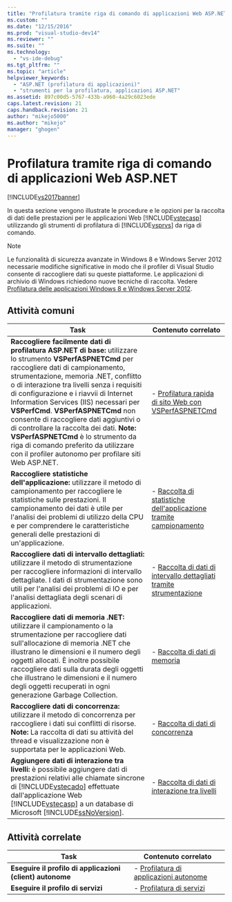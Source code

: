 ```yaml
---
title: "Profilatura tramite riga di comando di applicazioni Web ASP.NET | Microsoft Docs"
ms.custom: ""
ms.date: "12/15/2016"
ms.prod: "visual-studio-dev14"
ms.reviewer: ""
ms.suite: ""
ms.technology: 
  - "vs-ide-debug"
ms.tgt_pltfrm: ""
ms.topic: "article"
helpviewer_keywords: 
  - "ASP.NET (profilatura di applicazioni)"
  - "strumenti per la profilatura, applicazioni ASP.NET"
ms.assetid: 897c00d5-5767-433b-a960-4a29c6023ede
caps.latest.revision: 21
caps.handback.revision: 21
author: "mikejo5000"
ms.author: "mikejo"
manager: "ghogen"
---
```

# Profilatura tramite riga di comando di applicazioni Web ASP.NET
[!INCLUDE[vs2017banner](../code-quality/includes/vs2017banner.md)]

In questa sezione vengono illustrate le procedure e le opzioni per la raccolta di dati delle prestazioni per le applicazioni Web [!INCLUDE[vstecasp](../code-quality/includes/vstecasp_md.md)] utilizzando gli strumenti di profilatura di [!INCLUDE[vsprvs](../code-quality/includes/vsprvs_md.md)] da riga di comando.  
  
> [!NOTE]
>  Le funzionalità di sicurezza avanzate in Windows 8 e Windows Server 2012 necessarie modifiche significative in modo che il profiler di Visual Studio consente di raccogliere dati su queste piattaforme.  Le applicazioni di archivio di Windows richiedono nuove tecniche di raccolta.  Vedere [Profilatura delle applicazioni Windows 8 e Windows Server 2012](../profiling/performance-tools-on-windows-8-and-windows-server-2012-applications.md).  
  
## Attività comuni  
  
|Task|Contenuto correlato|  
|----------|-------------------------|  
|**Raccogliere facilmente dati di profilatura ASP.NET di base:** utilizzare lo strumento **VSPerfASPNETCmd** per raccogliere dati di campionamento, strumentazione, memoria .NET, conflitto o di interazione tra livelli senza i requisiti di configurazione e i riavvii di Internet Information Services \(IIS\)  necessari per **VSPerfCmd**.  **VSPerfASPNETCmd** non consente di raccogliere dati aggiuntivi o di controllare la raccolta dei dati. **Note:**  **VSPerfASPNETCmd** è lo strumento da riga di comando preferito da utilizzare con il profiler autonomo per profilare siti Web ASP.NET.|-   [Profilatura rapida di sito Web con VSPerfASPNETCmd](../profiling/rapid-web-site-profiling-with-vsperfaspnetcmd.md)|  
|**Raccogliere statistiche dell'applicazione:** utilizzare il metodo di campionamento per raccogliere le statistiche sulle prestazioni.  Il campionamento dei dati è utile per l'analisi dei problemi di utilizzo della CPU e per comprendere le caratteristiche generali delle prestazioni di un'applicazione.|-   [Raccolta di statistiche dell'applicazione tramite campionamento](../profiling/collecting-application-statistics-for-aspnet-web-applications-using-the-profiler-sampling-method-from-the-command-line.md)|  
|**Raccogliere dati di intervallo dettagliati:** utilizzare il metodo di strumentazione per raccogliere informazioni di intervallo dettagliate.  I dati di strumentazione sono utili per l'analisi dei problemi di IO e per l'analisi dettagliata degli scenari di applicazioni.|-   [Raccolta di dati di intervallo dettagliati tramite strumentazione](../profiling/collecting-detailed-timing-data-for-an-aspnet-web-application-using-the-profiler-instrumentation-method-from-the-command-line.md)|  
|**Raccogliere dati di memoria .NET:** utilizzare il campionamento o la strumentazione per raccogliere dati sull'allocazione di memoria .NET che illustrano le dimensioni e il numero degli oggetti allocati.  È inoltre possibile raccogliere dati sulla durata degli oggetti che illustrano le dimensioni e il numero degli oggetti recuperati in ogni generazione Garbage Collection.|-   [Raccolta di dati di memoria](../profiling/collecting-memory-data-from-an-aspnet-web-application-by-using-the-profiler-command-line.md)|  
|**Raccogliere dati di concorrenza:** utilizzare il metodo di concorrenza per raccogliere i dati sui conflitti di risorse. **Note:**  La raccolta di dati su attività del thread e visualizzazione non è supportata per le applicazioni Web.|-   [Raccolta di dati di concorrenza](../profiling/collecting-concurrency-data-for-an-aspnet-web-application-using-the-profiler-command-line.md)|  
|**Aggiungere dati di interazione tra livelli:** è possibile aggiungere dati di prestazioni relativi alle chiamate sincrone di [!INCLUDE[vstecado](../data-tools/includes/vstecado_md.md)] effettuate dall'applicazione Web [!INCLUDE[vstecasp](../code-quality/includes/vstecasp_md.md)] a un database di Microsoft [!INCLUDE[ssNoVersion](../data-tools/includes/ssnoversion_md.md)].|-   [Raccolta di dati di interazione tra livelli](../profiling/adding-tier-interaction-data-from-the-command-line.md)|  
  
## Attività correlate  
  
|Task|Contenuto correlato|  
|----------|-------------------------|  
|**Eseguire il profilo di applicazioni \(client\) autonome**|-   [Profilatura di applicazioni autonome](../profiling/command-line-profiling-of-stand-alone-applications.md)|  
|**Eseguire il profilo di servizi**|-   [Profilatura di servizi](../profiling/command-line-profiling-of-services.md)|